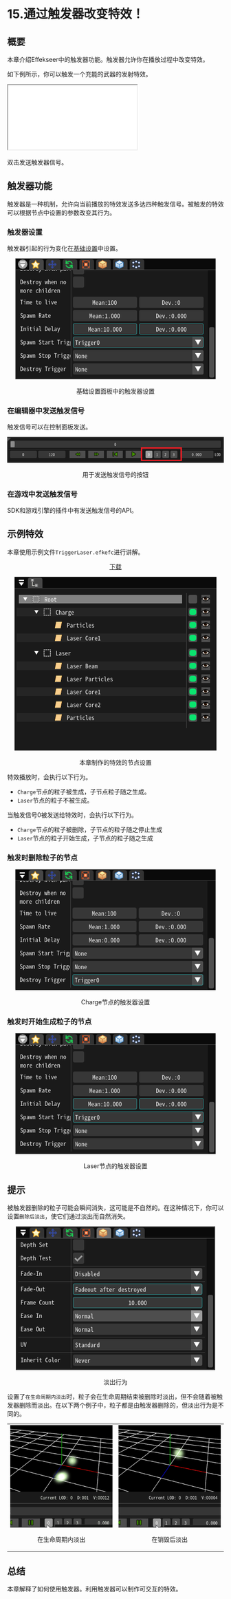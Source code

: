 ﻿# 15.通过触发器改变特效！

## 概要

本章介绍Effekseer中的触发器功能。触发器允许你在播放过程中改变特效。

如下例所示，你可以触发一个充能的武器的发射特效。

<iframe src='../../Sample/viewer_en.html#15_Sample/TriggerLaser.efkefc'></iframe>

双击发送触发器信号。

## 触发器功能

触发器是一种机制，允许向当前播放的特效发送多达四种触发信号。被触发的特效可以根据节点中设置的参数改变其行为。

### 触发器设置

触发器引起的行为变化在[基础设置](../ToolReference/common.md)中设置。

<div align="center">
<img src="../../img/Tutorial/15/start_by_trigger_en.png">
<p>基础设置面板中的触发器设置</p>
</div>

### 在编辑器中发送触发信号
触发信号可以在控制面板发送。

<div align="center">
<img src="../../img/Tutorial/15/trigger_controller.png">
<p>用于发送触发信号的按钮</p>
</div>

### 在游戏中发送触发信号
SDK和游戏引擎的插件中有发送触发信号的API。

## 示例特效
本章使用示例文件`TriggerLaser.efkefc`进行讲解。 

<div align="center">
<p><a href = "../../Sample/15_Sample.zip">下载</a></p>
</div>

<div align="center">
<img src="../../img/Tutorial/15/nodelist.png">
<p>本章制作的特效的节点设置</p>
</div>

特效播放时，会执行以下行为。
- `Charge`节点的粒子被生成，子节点粒子随之生成。
- `Laser`节点的粒子不被生成。

当触发信号0被发送给特效时，会执行以下行为。
- `Charge`节点的粒子被删除，子节点的粒子随之停止生成
- `Laser`节点的粒子开始生成，子节点的粒子随之生成

### 触发时删除粒子的节点

<div align="center">
<img src="../../img/Tutorial/15/remove_by_trigger_en.png">
<p>Charge节点的触发器设置</p>
</div>

### 触发时开始生成粒子的节点

<div align="center">
<img src="../../img/Tutorial/15/start_by_trigger_en.png">
<p>Laser节点的触发器设置</p>
</div>

## 提示

被触发器删除的粒子可能会瞬间消失，这可能是不自然的。在这种情况下，你可以设置`删除后淡出`，使它们通过淡出而自然消失。

<div align="center">
<img src="../../img/Tutorial/15/fadeout_after_destroyed_en.png">
<p>淡出行为</p>
</div>

设置了`在生命周期内淡出`时，粒子会在生命周期结束被删除时淡出，但不会随着被触发器删除而淡出。在以下两个例子中，粒子都是由触发器删除的，但淡出行为是不同的。

<div align="center">
<table>
<tr>

<td>
<div align="center">
<img src="../../img/Tutorial/15/fadeout_disabled.gif">
<p>在生命周期内淡出</p>
</div>
</td>
<td>
<div align="center">
<img src="../../img/Tutorial/15/fadeout_enabled.gif">
<p>在销毁后淡出</p>
</div>
</td>

</tr>
</table>
</div>

## 总结

本章解释了如何使用触发器。利用触发器可以制作可交互的特效。
